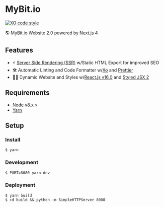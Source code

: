# MyBit.io
[![XO code style](https://img.shields.io/badge/code_style-XO-5ed9c7.svg)](https://github.com/sindresorhus/xo)

🌎 MyBit.io Website 2.0 powered by [Next.js 4](https://github.com/zeit/next.js/)

## Features

* ⚡️ [Server Side Rendering (SSR)](https://medium.com/walmartlabs/the-benefits-of-server-side-rendering-over-client-side-rendering-5d07ff2cefe8) w/Static HTML Export for improved SEO
* 🛠 Automatic Linting and Code Formatter w/[Xo](https://github.com/sindresorhus/xo) and [Prettier](https://github.com/prettier/prettier)
* 💅🏻 Dynamic Website and Styles w/[React.js v16.0](https://reactjs.org/) and [Styled JSX 2](https://github.com/zeit/styled-jsx)

## Requirements

* [Node v8.x >](https://nodejs.org/en/)
* [Yarn](https://yarnpkg.com/en/)

## Setup

### Install

```shell
$ yarn
```

### Development

```shell
$ PORT=8080 yarn dev
```

### Deployment

```shell
$ yarn build
$ cd build && python -m SimpleHTTPServer 8080
```